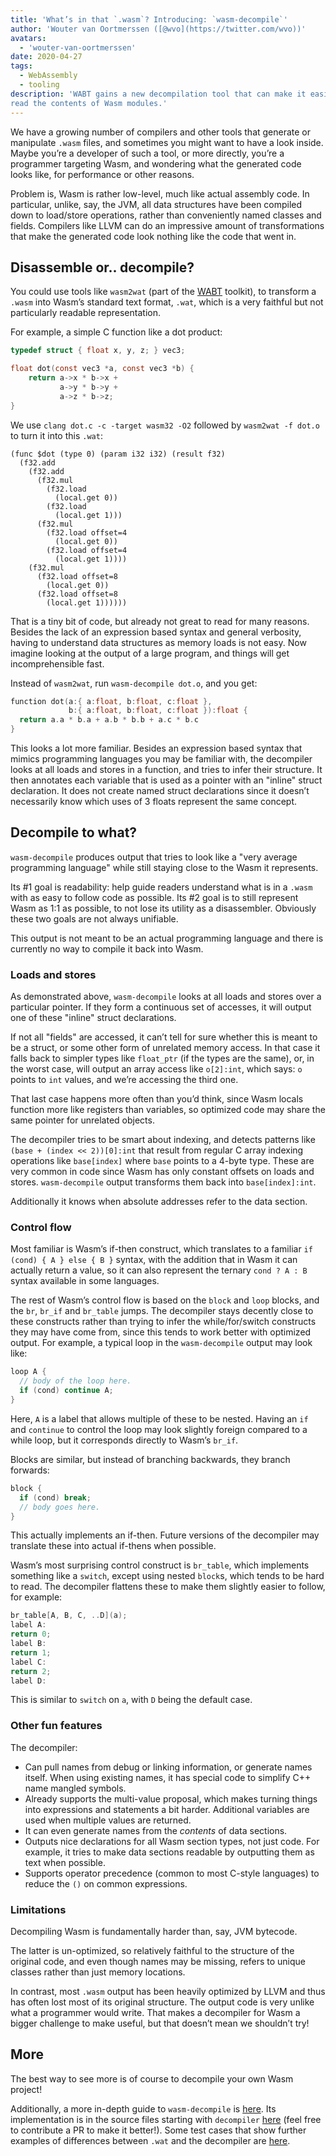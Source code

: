 ```yaml
---
title: 'What’s in that `.wasm`? Introducing: `wasm-decompile`'
author: 'Wouter van Oortmerssen ([@wvo](https://twitter.com/wvo))'
avatars:
  - 'wouter-van-oortmerssen'
date: 2020-04-27
tags:
  - WebAssembly
  - tooling
description: 'WABT gains a new decompilation tool that can make it easier to
read the contents of Wasm modules.'
---
```

We have a growing number of compilers and other tools that generate or manipulate `.wasm` files, and sometimes you might want to have a look inside. Maybe you’re a developer of such a tool, or more directly, you’re a programmer targeting Wasm, and wondering what the generated code looks like, for performance or other reasons.

Problem is, Wasm is rather low-level, much like actual assembly code. In particular, unlike, say, the JVM, all data structures have been compiled down to load/store operations, rather than conveniently named classes and fields. Compilers like LLVM can do an impressive amount of transformations that make the generated code look nothing like the code that went in.

## Disassemble or.. decompile?

You could use tools like `wasm2wat` (part of the [WABT](https://github.com/WebAssembly/wabt) toolkit), to transform a `.wasm` into Wasm’s standard text format, `.wat`, which is a very faithful but not particularly readable representation.

For example, a simple C function like a dot product:

```c
typedef struct { float x, y, z; } vec3;

float dot(const vec3 *a, const vec3 *b) {
    return a->x * b->x +
           a->y * b->y +
           a->z * b->z;
}
```

We use `clang dot.c -c -target wasm32 -O2` followed by `wasm2wat -f dot.o` to turn it into this `.wat`:

```wasm
(func $dot (type 0) (param i32 i32) (result f32)
  (f32.add
    (f32.add
      (f32.mul
        (f32.load
          (local.get 0))
        (f32.load
          (local.get 1)))
      (f32.mul
        (f32.load offset=4
          (local.get 0))
        (f32.load offset=4
          (local.get 1))))
    (f32.mul
      (f32.load offset=8
        (local.get 0))
      (f32.load offset=8
        (local.get 1))))))
```

That is a tiny bit of code, but already not great to read for many reasons. Besides the lack of an expression based syntax and general verbosity, having to understand data structures as memory loads is not easy. Now imagine looking at the output of a large program, and things will get incomprehensible fast.

Instead of `wasm2wat`, run `wasm-decompile dot.o`, and you get:

```c
function dot(a:{ a:float, b:float, c:float },
             b:{ a:float, b:float, c:float }):float {
  return a.a * b.a + a.b * b.b + a.c * b.c
}
```

This looks a lot more familiar. Besides an expression based syntax that mimics programming languages you may be familiar with, the decompiler looks at all loads and stores in a function, and tries to infer their structure. It then annotates each variable that is used as a pointer with an "inline" struct declaration. It does not create named struct declarations since it doesn’t necessarily know which uses of 3 floats represent the same concept.

## Decompile to what?

`wasm-decompile` produces output that tries to look like a "very average programming language" while still staying close to the Wasm it represents.

Its #1 goal is readability: help guide readers understand what is in a `.wasm` with as easy to follow code as possible. Its #2 goal is to still represent Wasm as 1:1 as possible, to not lose its utility as a disassembler. Obviously these two goals are not always unifiable.

This output is not meant to be an actual programming language and there is currently no way to compile it back into Wasm.

### Loads and stores

As demonstrated above, `wasm-decompile` looks at all loads and stores over a particular pointer. If they form a continuous set of accesses, it will output one of these "inline" struct declarations.

If not all "fields" are accessed, it can’t tell for sure whether this is meant to be a struct, or some other form of unrelated memory access. In that case it falls back to simpler types like `float_ptr` (if the types are the same), or, in the worst case, will output an array access like `o[2]:int`, which says: `o` points to `int` values, and we’re accessing the third one.

That last case happens more often than you’d think, since Wasm locals function more like registers than variables, so optimized code may share the same pointer for unrelated objects.

The decompiler tries to be smart about indexing, and detects patterns like `(base + (index << 2))[0]:int` that result from regular C array indexing operations like `base[index]` where `base` points to a 4-byte type. These are very common in code since Wasm has only constant offsets on loads and stores. `wasm-decompile` output transforms them back into `base[index]:int`.

Additionally it knows when absolute addresses refer to the data section.

### Control flow

Most familiar is Wasm’s if-then construct, which translates to a familiar `if (cond) { A } else { B }` syntax, with the addition that in Wasm it can actually return a value, so it can also represent the ternary `cond ? A : B` syntax available in some languages.

The rest of Wasm’s control flow is based on the `block` and `loop` blocks, and the `br`, `br_if` and `br_table` jumps. The decompiler stays decently close to these constructs rather than trying to infer the while/for/switch constructs they may have come from, since this tends to work better with optimized output. For example, a typical loop in the `wasm-decompile` output may look like:

```c
loop A {
  // body of the loop here.
  if (cond) continue A;
}
```

Here, `A` is a label that allows multiple of these to be nested. Having an `if` and `continue` to control the loop may look slightly foreign compared to a while loop, but it corresponds directly to Wasm’s `br_if`.

Blocks are similar, but instead of branching backwards, they branch forwards:

```c
block {
  if (cond) break;
  // body goes here.
}
```

This actually implements an if-then. Future versions of the decompiler may translate these into actual if-thens when possible.

Wasm’s most surprising control construct is `br_table`, which implements something like a `switch`, except using nested `block`s, which tends to be hard to read. The decompiler flattens these to make them slightly
easier to follow, for example:

```c
br_table[A, B, C, ..D](a);
label A:
return 0;
label B:
return 1;
label C:
return 2;
label D:
```

This is similar to `switch` on `a`, with `D` being the default case.

### Other fun features

The decompiler:

- Can pull names from debug or linking information, or generate names itself. When using existing names, it has special code to simplify C++ name mangled symbols.
- Already supports the multi-value proposal, which makes turning things into expressions and statements a bit harder. Additional variables are used when multiple values are returned.
- It can even generate names from the _contents_ of data sections.
- Outputs nice declarations for all Wasm section types, not just code. For example, it tries to make data sections readable by outputting them as text when possible.
- Supports operator precedence (common to most C-style languages) to reduce the `()` on common expressions.

### Limitations

Decompiling Wasm is fundamentally harder than, say, JVM bytecode.

The latter is un-optimized, so relatively faithful to the structure of the original code, and even though names may be missing, refers to unique classes rather than just memory locations.

In contrast, most `.wasm` output has been heavily optimized by LLVM and thus has often lost most of its original structure. The output code is very unlike what a programmer would write. That makes a decompiler for Wasm a bigger challenge to make useful, but that doesn’t mean we shouldn’t try!

## More

The best way to see more is of course to decompile your own Wasm project!

Additionally, a more in-depth guide to `wasm-decompile` is [here](https://github.com/WebAssembly/wabt/blob/master/docs/decompiler.md). Its implementation is in the source files starting with `decompiler` [here](https://github.com/WebAssembly/wabt/tree/master/src) (feel free to contribute a PR to make it better!). Some test cases that show further examples of differences between `.wat` and the decompiler are [here](https://github.com/WebAssembly/wabt/tree/master/test/decompile).
